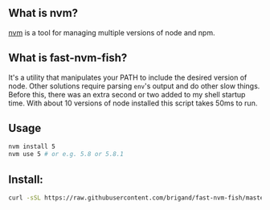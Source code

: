 ## What is nvm?

[nvm] is a tool for managing multiple versions of node and npm.

[nvm]: https://github.com/creationix/nvm/blob/master/README.markdown

## What is fast-nvm-fish?

It's a utility that manipulates your PATH to include the desired version of node. Other solutions require parsing `env`'s output and do other slow things. Before this, there was an extra second or two added to my shell startup time. With about 10 versions of node installed this script takes 50ms to run.

## Usage

```sh
nvm install 5
nvm use 5 # or e.g. 5.8 or 5.8.1
```

## Install:

```sh
curl -sSL https://raw.githubusercontent.com/brigand/fast-nvm-fish/master/nvm.fish > ~/.config/fish/functions/nvm.sh
```

